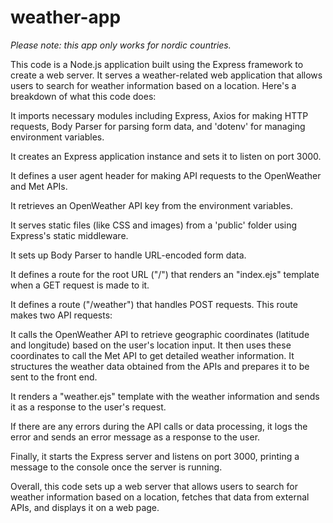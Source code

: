 # weather-app

_Please note: this app only works for nordic countries._

This code is a Node.js application built using the Express framework to create a web server. It serves a weather-related web application that allows users to search for weather information based on a location. Here's a breakdown of what this code does:

It imports necessary modules including Express, Axios for making HTTP requests, Body Parser for parsing form data, and 'dotenv' for managing environment variables.

It creates an Express application instance and sets it to listen on port 3000.

It defines a user agent header for making API requests to the OpenWeather and Met APIs.

It retrieves an OpenWeather API key from the environment variables.

It serves static files (like CSS and images) from a 'public' folder using Express's static middleware.

It sets up Body Parser to handle URL-encoded form data.

It defines a route for the root URL ("/") that renders an "index.ejs" template when a GET request is made to it.

It defines a route ("/weather") that handles POST requests. This route makes two API requests:

It calls the OpenWeather API to retrieve geographic coordinates (latitude and longitude) based on the user's location input.
It then uses these coordinates to call the Met API to get detailed weather information.
It structures the weather data obtained from the APIs and prepares it to be sent to the front end.

It renders a "weather.ejs" template with the weather information and sends it as a response to the user's request.

If there are any errors during the API calls or data processing, it logs the error and sends an error message as a response to the user.

Finally, it starts the Express server and listens on port 3000, printing a message to the console once the server is running.

Overall, this code sets up a web server that allows users to search for weather information based on a location, fetches that data from external APIs, and displays it on a web page.
